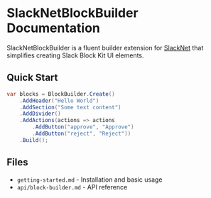 # SlackNetBlockBuilder Documentation

SlackNetBlockBuilder is a fluent builder extension for [SlackNet](https://github.com/SlackNet/SlackNet) that simplifies creating Slack Block Kit UI elements.

## Quick Start

```csharp
var blocks = BlockBuilder.Create()
    .AddHeader("Hello World")
    .AddSection("Some text content")
    .AddDivider()
    .AddActions(actions => actions
        .AddButton("approve", "Approve")
        .AddButton("reject", "Reject"))
    .Build();
```

## Files

- `getting-started.md` - Installation and basic usage
- `api/block-builder.md` - API reference
